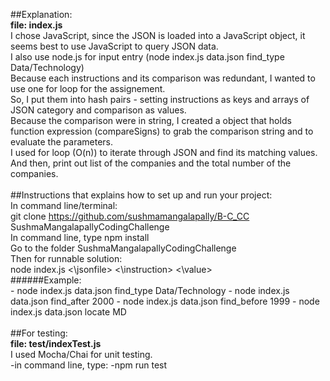 ##Explanation:
    <br>
    **file: index.js**
     <br>
    I chose JavaScript, since the JSON is loaded into a JavaScript object, it seems best to use JavaScript to query JSON data.
     <br>
    I also use node.js for input entry (node index.js data.json find_type Data/Technology)
     <br>
    Because each instructions and its comparison was redundant, I wanted to use one for loop for the assignement.
     <br>
     So, I put them into hash pairs - setting instructions as keys and arrays of JSON category and comparison as values.
     <br>
    Because the comparison were in string, I created a object that holds function expression (compareSigns) to grab the comparison string and to evaluate the parameters.
     <br>
    I used for loop (O(n)) to iterate through JSON and find its matching values. And then, print out list of the companies and the total number of the companies.
 <br>
  <br>
##Instructions that explains how to set up and run your project:
 <br>
In command line/terminal:
 <br>
git clone https://github.com/sushmamangalapally/B-C_CC SushmaMangalapallyCodingChallenge
 <br>
In command line, type npm install
 <br>
Go to the folder SushmaMangalapallyCodingChallenge
 <br>
Then for runnable solution:
 <br>
node index.js <\jsonfile> <\instruction> <\value>
 <br>
######Example:
 <br>
    - node index.js data.json find_type Data/Technology
    - node index.js data.json find_after 2000
    - node index.js data.json find_before 1999
    - node index.js data.json locate MD 
    <br>
     <br>
##For testing:
 <br>
    **file: test/indexTest.js**
     <br>
    I used Mocha/Chai for unit testing.
     <br>
    -in command line, type:
      -npm run test